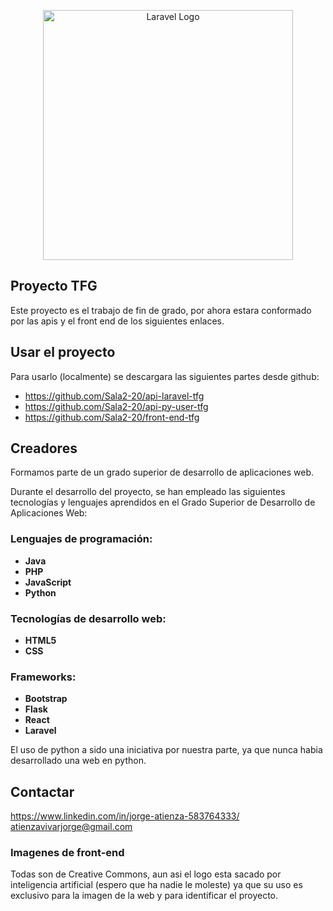 <p align="center"><a href="https://github.com/Sala2-20" target="_blank"><img src="https://github.com/Sala2-20/front-end-tfg/blob/main/public/imagenes/intercoin.png" width="400" alt="Laravel Logo"></a></p>


## Proyecto TFG

Este proyecto es el trabajo de fin de grado, por ahora estara conformado por las apis y el front end de los siguientes enlaces.

## Usar el proyecto

Para usarlo (localmente) se descargara las siguientes partes desde github:

- https://github.com/Sala2-20/api-laravel-tfg
- https://github.com/Sala2-20/api-py-user-tfg
- https://github.com/Sala2-20/front-end-tfg

## Creadores

Formamos parte de un grado superior de desarrollo de aplicaciones web.

Durante el desarrollo del proyecto, se han empleado las siguientes tecnologías y lenguajes aprendidos en el Grado Superior de Desarrollo de Aplicaciones Web:

### Lenguajes de programación:
- **Java**
- **PHP**
- **JavaScript**
- **Python**

### Tecnologías de desarrollo web:
- **HTML5**
- **CSS**

### Frameworks:
- **Bootstrap**
- **Flask**
- **React**
- **Laravel**

El uso de python a sido una iniciativa por nuestra parte, ya que nunca habia desarrollado una web en python.


## Contactar
https://www.linkedin.com/in/jorge-atienza-583764333/
atienzavivarjorge@gmail.com

### Imagenes de front-end

Todas son de Creative Commons, aun asi el logo esta sacado por inteligencia artificial (espero que ha nadie le moleste) ya que su uso es exclusivo para la imagen de la web y para identificar el proyecto.
